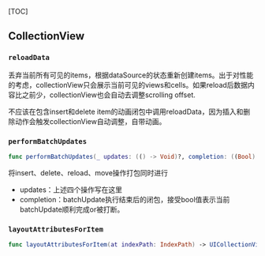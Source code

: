 [TOC]

## CollectionView

### `reloadData`

丢弃当前所有可见的items，根据dataSource的状态重新创建items。出于对性能的考虑，collectionView只会展示当前可见的views和cells。如果reload后数据内容比之前少，collectionView也会自动去调整scrolling offset.

不应该在包含insert和delete item的动画闭包中调用reloadData，因为插入和删除动作会触发collectionView自动调整，自带动画。

### `performBatchUpdates`

```swift
func performBatchUpdates(_ updates: (() -> Void)?, completion: ((Bool) -> Void)? = nil)
```

将insert、delete、reload、move操作打包同时进行

- updates：上述四个操作写在这里
- completion：batchUpdate执行结束后的闭包，接受bool值表示当前batchUpdate顺利完成or被打断。

### `layoutAttributesForItem`

```swift
func layoutAttributesForItem(at indexPath: IndexPath) -> UICollectionViewLayoutAttributes?
```


